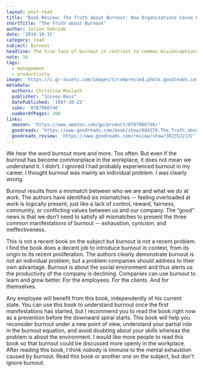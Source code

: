 ```yaml
---
layout: post-read
title: "Book Review: The Truth about Burnout: How Organizations Cause Personal Stress and What to Do about It"
shortTitle: "The Truth about Burnout"
author: Julien Sobczak
date: '2019-10-15'
category: read
subject: Burnout
headline: The true face of burnout in contrast to common misconceptions.
note: 16
tags:
  - management
  - productivity
image: 'https://i.gr-assets.com/images/S/compressed.photo.goodreads.com/books/1348914125l/884279.jpg'
metadata:
  authors: Christina Maslach
  publisher: "Jossey-Bass"
  datePublished: '1997-10-22'
  isbn: '0787908746'
  numberOfPages: 200
links:
  amazon: 'https://www.amazon.com/gp/product/0787908746/'
  goodreads: 'https://www.goodreads.com/book/show/884279.The_Truth_about_Burnout'
  goodreads_review: 'https://www.goodreads.com/review/show/3023522137'
---
```


We hear the word burnout more and more. Too often. But even if the burnout has become commonplace in the workplace, it does not mean we understand it. I didn’t. I ignored I had probably experienced burnout in my career. I thought burnout was mainly an individual problem. I was clearly wrong.

Burnout results from a mismatch between who we are and what we do at work. The authors have identified six mismatches -- feeling overloaded at work is logically present, just like a lack of control, reward, fairness, community, or conflicting values between us and our company. The “good” news is that we don’t need to satisfy all mismatches to present the three common manifestations of burnout -- exhaustion, cynicism, and ineffectiveness.

This is not a recent book on the subject but burnout is not a recent problem. I find the book does a decent job to introduce burnout in context, from its origin to its recent proliferation. The authors clearly demonstrate burnout is not an individual problem, but a problem companies should address to their own advantage. Burnout is about the social environment and thus alerts us the productivity of the company is declining. Companies can use burnout to learn and grow better. For the employees. For the clients. And for themselves.

Any employee will benefit from this book, independently of his current state. You can use this book to understand burnout once the first manifestations has started, but I recommend you to read the book right now as a prevention before the downward spiral starts. This book will help you reconsider burnout under a new point of view, understand your partial role in the burnout equation, and avoid doubting about your skills whereas the problem is about the environment. I would like more people to read this book so that burnout could be discussed more openly in the workplace. After reading this book, I think nobody is immune to the mental exhaustion caused by burnout. Read this book or another one on the subject, but don't ignore burnout.
